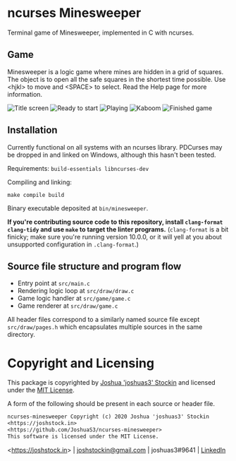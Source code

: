 # ncurses Minesweeper

Terminal game of Minesweeper, implemented in C with ncurses.

## Game

Minesweeper is a logic game where mines are hidden in a grid of squares. The
object is to open all the safe squares in the shortest time possible. Use
\<hjkl\> to move and \<SPACE\> to select. Read the Help page for more
information.

![Title screen](https://i.imgur.com/HRhl4B2.png)
![Ready to start](https://i.imgur.com/HObmgcl.png)
![Playing](https://i.imgur.com/7Wx2mbk.png)
![Kaboom](https://i.imgur.com/T6bjZVK.png)
![Finished game](https://i.imgur.com/8c6zKGl.png)

## Installation

Currently functional on all systems with an ncurses library. PDCurses may be
dropped in and linked on Windows, although this hasn't been tested.

Requirements: `build-essentials libncurses-dev`

Compiling and linking:
```
make compile build
```

Binary executable deposited at `bin/minesweeper`.

**If you're contributing source code to this repository, install `clang-format
clang-tidy` and use `make` to target the linter programs.** (`clang-format` is
a bit finicky; make sure you're running version 10.0.0, or it will yell at you
about unsupported configuration in `.clang-format`.)

## Source file structure and program flow

* Entry point at `src/main.c`
* Rendering logic loop at `src/draw/draw.c`
* Game logic handler at `src/game/game.c`
* Game renderer at `src/draw/game.c`

All header files correspond to a similarly named source file except
`src/draw/pages.h` which encapsulates multiple sources in the same directory.

# Copyright and Licensing

This package is copyrighted by [Joshua 'joshuas3'
Stockin](https://joshstock.in/) and licensed under the [MIT License](LICENSE).

A form of the following should be present in each source or header file.

```txt
ncurses-minesweeper Copyright (c) 2020 Joshua 'joshuas3' Stockin
<https://joshstock.in>
<https://github.com/JoshuaS3/ncurses-minesweeper>
This software is licensed under the MIT License.
```

<<https://joshstock.in>> | joshstockin@gmail.com | joshuas3#9641 |
[LinkedIn](https://www.linkedin.com/in/joshstockin/)
